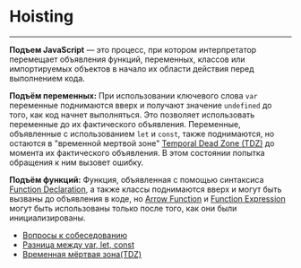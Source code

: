 # Hoisting
____

**Подъем JavaScript** — это процесс, при котором интерпретатор перемещает объявления функций, переменных, классов или импортируемых объектов в начало их области действия перед выполнением кода.

**Подъём переменных:**
При использовании ключевого слова `var` переменные поднимаются вверх и получают значение `undefined` до того, как код начнет выполняться. Это позволяет использовать переменные до их фактического объявления.
Переменные, объявленные с использованием `let` и `const`, также поднимаются, но остаются в "временной мертвой зоне" [Temporal Dead Zone (TDZ)](./TDZ.md) до момента их фактического объявления. В этом состоянии попытка обращения к ним вызовет ошибку. 

**Подъём функций:**
Функция, объявленная с помощью синтаксиса [Function Declaration](), а также классы поднимаются вверх и могут быть вызваны до объявления в коде, но [Arrow Function]() и [Function Expression]()  могут быть использованы только после того, как они были инициализированы.

- [Вопросы к собеседованию](../../README.md)
- [Разница между var, let, const](./difference.md)
- [Временная мёртвая зона(TDZ)](./TDZ.md)